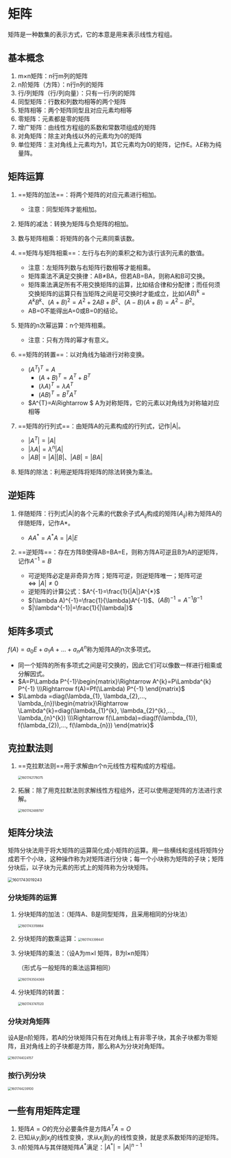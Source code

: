 # 矩阵

矩阵是一种数集的表示方式，它的本意是用来表示线性方程组。

## 基本概念

1. m×n矩阵：n行m列的矩阵
2. n阶矩阵（方阵）：n行n列的矩阵
3. 行/列矩阵（行/列向量）：只有一行/列的矩阵
4. 同型矩阵：行数和列数均相等的两个矩阵
5. 矩阵相等：两个矩阵同型且对应元素均相等
6. 零矩阵：元素都是零的矩阵
7. 增广矩阵：由线性方程组的系数和常数项组成的矩阵
8. 对角矩阵：除主对角线以外的元素均为0的矩阵
9. 单位矩阵：主对角线上元素均为1，其它元素均为0的矩阵，记作E。$\lambda E$称为纯量阵。

## 矩阵运算

1. ==矩阵的加法==：将两个矩阵的对应元素进行相加。
   - 注意：同型矩阵才能相加。
2. 矩阵的减法：转换为矩阵与负矩阵的相加。
3. 数与矩阵相乘：将矩阵的各个元素同乘该数。
4. ==矩阵与矩阵相乘==：左行与右列的乘积之和为该行该列元素的数值。
   - 注意：左矩阵列数与右矩阵行数相等才能相乘。
   - 矩阵乘法不满足交换律：AB≠BA，但若AB=BA，则称A和B可交换。
   - 矩阵乘法满足所有不用交换矩阵的运算，比如结合律和分配律；而任何须交换矩阵的运算只有当矩阵之间是可交换时才能成立，比如$(AB)^{k}=A^{k}B^{k}$、$(A+B)^{2}=A^{2}+2AB+B^{2}$、$(A-B)(A+B)=A^{2}-B^{2}$。
   - AB=0不能得出A=0或B=0的结论。

5. 矩阵的n次幂运算：n个矩阵相乘。

   - 注意：只有方阵的幂才有意义。

6. ==矩阵的转置==：以对角线为轴进行对称变换。
   - $(A^{T})^{T}=A$ 
     - $(A+B)^{T}=A^{T}+B^{T}$ 
     - $(\lambda A)^{T}=\lambda A^{T}$ 
     - $(AB)^{T}=B^{T}A^{T}$ 
   - $A^{T}=A\Rightarrow $ A为对称矩阵，它的元素以对角线为对称轴对应相等
7. ==矩阵的行列式==：由矩阵A的元素构成的行列式，记作|A|。

   - $|A^{T}|=|A|$ 
   - $|\lambda A|=\lambda^{n}|A|$
   - $|AB|=|A||B| 、 |AB|=|BA|$

8. 矩阵的除法：利用逆矩阵将矩阵的除法转换为乘法。

## 逆矩阵

1. 伴随矩阵：行列式|A|的各个元素的代数余子式$A_{ij}$构成的矩阵$(A_{ij})$称为矩阵A的伴随矩阵，记作A*。
   - $AA^{*}=A^{*}A=|A|E$

2. ==逆矩阵==：存在方阵B使得AB=BA=E，则称方阵A可逆且B为A的逆矩阵，记作$A^{-1}=B$ 
   - 可逆矩阵必定是非奇异方阵；矩阵可逆，则逆矩阵唯一；矩阵可逆 $\Leftrightarrow |A|≠0$ 
   - 逆矩阵的计算公式：$A^{-1}=\frac{1}{|A|}A^{*}$ 
   - $(\lambda A)^{-1}=\frac{1}{\lambda}A^{-1}$、$(AB)^{-1}=A^{-1}B^{-1}$ 
   - $|\lambda^{-1}|=\frac{1}{|\lambda|}$

## 矩阵多项式

$f(A)=a_{0}E+a_{1}A+...+a_{n}A^{n}$称为矩阵A的n次多项式。

- 同一个矩阵的所有多项式之间是可交换的，因此它们可以像数一样进行相乘或分解因式。
- $A=P\Lambda P^{-1}\begin{matrix}\Rightarrow A^{k}=P\Lambda^{k} P^{-1}
   \\\Rightarrow f(A)=Pf(\Lambda) P^{-1}
  \end{matrix}$ 
- $\Lambda =diag(\lambda_{1}, \lambda_{2},..., \lambda_{n})\begin{matrix}\Rightarrow \Lambda^{k}=diag(\lambda_{1}^{k}, \lambda_{2}^{k},..., \lambda_{n}^{k})
   \\\Rightarrow f(\Lambda)=diag(f(\lambda_{1}), f(\lambda_{2}),..., f(\lambda_{n}))
  \end{matrix}$ 

## 克拉默法则

1. ==克拉默法则==用于求解由n个n元线性方程构成的方程组。

    <img src="pictures/1601742178075.png" alt="1601742178075" style="zoom: 50%;" />  

2. 拓展：除了用克拉默法则求解线性方程组外，还可以使用逆矩阵的方法进行求解。

    <img src="pictures/1601742489787.png" alt="1601742489787" style="zoom:50%;" />  

## 矩阵分块法

矩阵分块法用于将大矩阵的运算简化成小矩阵的运算。用一些横线和竖线将矩阵分成若干个小块，这种操作称为对矩阵进行分块；每一个小块称为矩阵的子块；矩阵分块后，以子块为元素的形式上的矩阵称为分块矩阵。

<img src="pictures/1601743019243.png" alt="1601743019243" style="zoom: 67%;" />

### 分块矩阵的运算

1. 分块矩阵的加法：（矩阵A、B是同型矩阵，且采用相同的分块法）

    <img src="pictures/1601743319864.png" alt="1601743319864" style="zoom:50%;" /> 

2. 分块矩阵的数乘运算：<img src="pictures/1601743399441.png" alt="1601743399441" style="zoom:50%;" /> 

3. 分块矩阵的乘法：（设A为m×l 矩阵，B为l×n矩阵）

   （形式与一般矩阵的乘法运算相同）

    <img src="pictures/1601743504369.png" alt="1601743504369" style="zoom:50%;" /> 

4. 分块矩阵的转置：

    <img src="pictures/1601743747020.png" alt="1601743747020" style="zoom:50%;" /> 

### 分块对角矩阵

设A是n阶矩阵，若A的分块矩阵只有在对角线上有非零子块，其余子块都为零矩阵，且对角线上的子块都是方阵，那么称A为分块对角矩阵。

 <img src="pictures/1601744024157.png" alt="1601744024157" style="zoom:50%;" /> 

### 按行\列分块

 <img src="pictures/1601744239100.png" alt="1601744239100" style="zoom:50%;" /> 

## 一些有用矩阵定理

1. 矩阵$A=O$的充分必要条件是方阵$A^{T}A=O$ 
2. 已知从$y_{i}$到$x_{j}$的线性变换，求从$x_{j}$到$y_{i}$的线性变换，就是求系数矩阵的逆矩阵。
3. n阶矩阵A与其伴随矩阵$A^{*}$满足：$|A^{*}|=|A|^{n-1}$ 
